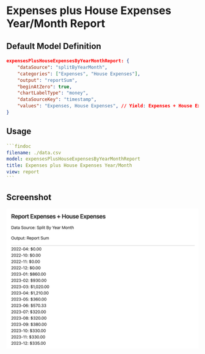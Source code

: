 # Expenses plus House Expenses Year/Month Report

## Default Model Definition

```json
expensesPlusHouseExpensesByYearMonthReport: {
    "dataSource": "splitByYearMonth",
    "categories": ["Expenses", "House Expenses"],
    "output": "reportSum",
    "beginAtZero": true,
    "chartLabelType": "money",
    "dataSourceKey": "timestamp",
    "values": "Expenses, House Expenses", // Yield: Expenses + House Expenses
}
```

## Usage

````yml
```findoc
filename: ./data.csv
model: expensesPlusHouseExpensesByYearMonthReport
title: Expenses plus House Expenses Year/Month
view: report
```
````

## Screenshot

![Expenses plus House Expenses Year/Month](/img/models/expensesPlusHouseExpensesByYearMonthReport.png)
